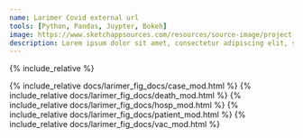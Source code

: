 ```yaml
---
name: Larimer Covid external url
tools: [Python, Pandas, Juypter, Bokeh]
image: https://www.sketchappsources.com/resources/source-image/project-neon-groove-music-ui.png
description: Lorem ipsum dolor sit amet, consectetur adipiscing elit, sed do eiusmod tempor incididunt ut labore et dolore magna aliqua.
---
```


{% include_relative %}

{% include_relative docs/larimer_fig_docs/case_mod.html %}
{% include_relative docs/larimer_fig_docs/death_mod.html %}
{% include_relative docs/larimer_fig_docs/hosp_mod.html %}
{% include_relative docs/larimer_fig_docs/patient_mod.html %}
{% include_relative docs/larimer_fig_docs/vac_mod.html %}